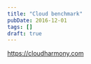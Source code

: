```yaml
---
title: "Cloud benchmark"
pubDate: 2016-12-01
tags: []
draft: true
---
```


https://cloudharmony.com
